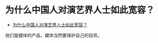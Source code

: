 # 为什么中国人对演艺界人士如此宽容？

- [为什么中国人对演艺界人士如此宽容？](https://www.zhihu.com/question/298286034/answer/512394207)


他们是媒体的产品，媒体当然要保护自己的投资。